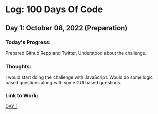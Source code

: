 # Log: 100 Days Of Code

## Day 1: October 08, 2022 (Preparation)

### Today's Progress:

Prepared Github Repo and Twitter, Understood about the challenge.

### Thoughts:

I would start doing the challenge with JavaScript. Would do some logic based questions along with some GUI based questions.

### Link to Work:

[DAY_1](./Day_1)
